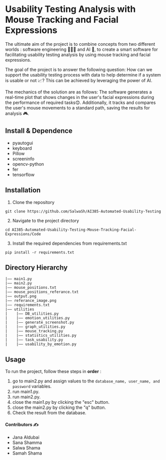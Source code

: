 Usability Testing Analysis with Mouse Tracking and Facial Expressions
===

The ultimate aim of the project is to combine concepts from two different worlds : software engineering 👩🏻‍💻 and AI 🤖, to create a smart software for facilitating usability testing analysis by using mouse tracking and facial expressions.

The goal of the project is to answer the following question: How can we support the usability testing process with data to help determine if a system is usable or not 📈? This can be achieved by leveraging the power of AI.

The mechanics of the solution are as follows: The software generates a real-time plot that shows changes in the user's facial expressions during the performance of required tasks😊. Additionally, it tracks and compares the user's mouse movements to a standard path, saving the results for analysis 🎮. 

## Install & Dependence
- pyautogui
- keyboard
- Pillow
- screeninfo
- opencv-python
- fer
- tensorflow

## Installation
1. Clone the repository
```
git clone https://github.com/SalwaSh/AI385-Automated-Usability-Testing
```
2. Navigate to the project directory
```
cd AI385-Automated-Usability-Testing-Mouse-Tracking-Facial-Expressions/Code
```
3. Install the required dependencies from requirements.txt
```
pip install -r requirements.txt
```

## Directory Hierarchy
```
|—— main1.py
|—— main2.py
|—— mouse_positions.txt
|—— mouse_positions_referance.txt
|—— output.png
|—— referance_image.png
|—— requirements.txt
|—— utilities
|    |—— DB_utilities.py
|    |—— emotion_utilities.py
|    |—— generate_screenshot.py
|    |—— graph_utilities.py
|    |—— mouse_tracking.py
|    |—— statistics_utilities.py
|    |—— task_usability.py
|    |—— usability_by_emotion.py

```
## Usage

To run the project, follow these steps in **order** :

1. go to main2.py and assign values to the ``` database_name, user_name, and password ``` variables.
2. run main1.py.
3. run main2.py.
4. close the main1.py by clicking the "esc" button.
5. close the main2.py by clicking the "q" button.
6. Check the result from the database.

#### Contributors ✍️

- Jana Aldubai
- Sana Shamma
- Salwa Shama
- Samah Shama

